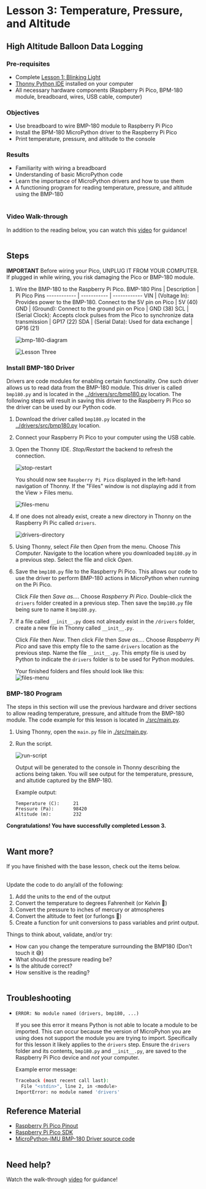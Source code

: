 # Lesson 3: Temperature, Pressure, and Altitude
## High Altitude Balloon Data Logging

### Pre-requisites
* Complete [Lesson 1: Blinking Light](../lesson1/README.md)
* [Thonny Python IDE](https://thonny.org/) installed on your computer
* All necessary hardware components (Raspberry Pi Pico, BPM-180 module, breadboard, wires, USB cable, computer)

### Objectives
* Use breadboard to wire BMP-180 module to Raspberry Pi Pico
* Install the BPM-180 MicroPython driver to the Raspberry Pi Pico
* Print temperature, pressure, and altitude to the console

### Results
* Familiarity with wiring a breadboard
* Understanding of basic MicroPython code
* Learn the importance of MicroPython drivers and how to use them
* A functioning program for reading temperature, pressure, and altitude using the BMP-180<br><br>

### Video Walk-through
In addition to the reading below, you can watch this [video](docs/videos/Lesson3.mp4?raw=true) for guidance!
<br><br>

## Steps

  **IMPORTANT** Before wiring your Pico, UNPLUG IT FROM YOUR COMPUTER. If plugged in while wiring, you risk damaging the Pico or BMP-180 module.

1. Wire the BMP-180 to the Raspberry Pi Pico.
    BMP-180 Pins | Description | Pi Pico Pins
    ------------ | ----------- | ------------
    VIN          | (Voltage In): Provides power to the BMP-180. Connect to the 5V pin on Pico | 5V (40)
    GND          | (Ground): Connect to the ground pin on Pico | GND (38)
    SCL          | (Serial Clock): Accepts clock pulses from the Pico to synchronize data transmission | GP17 (22)
    SDA          | (Serial Data): Used for data exchange | GP16 (21)

    ![bmp-180-diagram](./docs/images/pi-pico-bmp180.png)

    ![Lesson Three](./docs/images/lesson3.jpg)

### Install BMP-180 Driver

Drivers are code modules for enabling certain functionality. One such driver allows us to read data from the BMP-180 module. This driver is called `bmp180.py` and is located in the [../drivers/src/bmp180.py](../drivers/src/bmp180.py) location. The following steps will result in saving this driver to the Raspberry Pi Pico so the driver can be used by our Python code.

1. Download the driver called `bmp180.py` located in the [../drivers/src/bmp180.py](../drivers/src/bmp180.py) location.

1. Connect your Raspberry Pi Pico to your computer using the USB cable.

1. Open the Thonny IDE. _Stop/Restart_ the backend to refresh the connection.

    ![stop-restart](./docs/images/thonny-1.png)

    You should now see `Raspberry Pi Pico` displayed in the left-hand navigation of Thonny. If the "Files" window is not displaying add it from the View > Files menu.

    ![files-menu](./docs/images/FilesView.jpg)

1. If one does not already exist, create a new directory in Thonny on the Raspberry Pi Pic called `drivers`.
    
    ![drivers-directory](./docs/images/thonny-2.png)

1. Using Thonny, select _File_ then _Open_ from the menu. Choose _This Computer_. Navigate to the location where you downloaded `bmp180.py` in a previous step. Select the file and click _Open_.

1. Save the `bmp180.py` file to the Raspberry Pi Pico. This allows our code to use the driver to perform BMP-180 actions in MicroPython when running on the Pi Pico. 

    Click _File_ then _Save as..._. Choose _Raspberry Pi Pico_. Double-click the `drivers` folder created in a previous step. Then save the `bmp180.py` file being sure to name it `bmp180.py`.

1. If a file called `__init__.py` does not already exist in the `/drivers` folder, create a new file in Thonny called `__init__.py`. 

    Click _File_ then _New_. Then click _File_ then _Save as..._. Choose _Raspberry Pi Pico_ and save this empty file to the same `drivers` location as the previous step. Name the file `__init__.py`. This empty file is used by Python to indicate the `drivers` folder is to be used for Python modules.

    Your finished folders and files should look like this:<br>
    ![files-menu](./docs/images/FinishedFiles.PNG)

### BMP-180 Program

The steps in this section will use the previous hardware and driver sections to allow reading temperature, pressure, and altitude from the BMP-180 module. The code example for this lesson is located in [./src/main.py](./src/main.py).

1. Using Thonny, open the `main.py` file in [./src/main.py](./src/main.py).

1. Run the script.

    ![run-script](./docs/images/thonny-3.png)

    Output will be generated to the console in Thonny describing the actions being taken. You will see output for the temperature, pressure, and altutide captured by the BMP-180.

    Example output:

    ```
    Temperature (C):	 21
    Pressure (Pa):  	 98420
    Altitude (m):   	 232
    ```

**Congratulations! You have successfully completed Lesson 3.**
<br><br>

## Want more?
If you have finished with the base lesson, check out the items below.
<br><br>

Update the code to do any/all of the following:
1. Add the units to the end of the output
1. Convert the temperature to degrees Fahrenheit (or Kelvin 🥶)
1. Convert the pressure to inches of mercury or atmospheres
1. Convert the altitude to feet (or furlongs 🤔)
1. Create a function for unit conversions to pass variables and print output.

Things to think about, validate, and/or try:
* How can you change the temperature surrounding the BMP180 (Don't touch it 😅)
* What should the pressure reading be?
* Is the altitude correct? 
* How sensitive is the reading?
<br><br>

## Troubleshooting

* `ERROR: No module named (drivers, bmp180, ...)`
    
    If you see this error it means Python is not able to locate a module to be imported. This can occur because the version of MicroPyhon you are using does not support the module you are trying to import. Specifically for this lesson it likely applies to the `drivers` step. Ensure the `drivers` folder and its contents, `bmp180.py` and `__init__.py`, are saved to the Raspberry Pi Pico device and _not_ your computer.

    Example error message:
    ```sh
    Traceback (most recent call last):
      File "<stdin>", line 2, in <module>
    ImportError: no module named 'drivers'
    ```

## Reference Material
* [Raspberry Pi Pico Pinout](https://datasheets.raspberrypi.com/pico/Pico-R3-A4-Pinout.pdf)
* [Raspberry Pi Pico SDK](https://datasheets.raspberrypi.com/pico/raspberry-pi-pico-python-sdk.pdf)
* [MicroPython-IMU BMP-180 Driver source code](https://github.com/micropython-IMU/micropython-bmp180)
<br><br>

## Need help?
Watch the walk-through [video](docs/videos/Lesson3.mp4?raw=true) for guidance!
